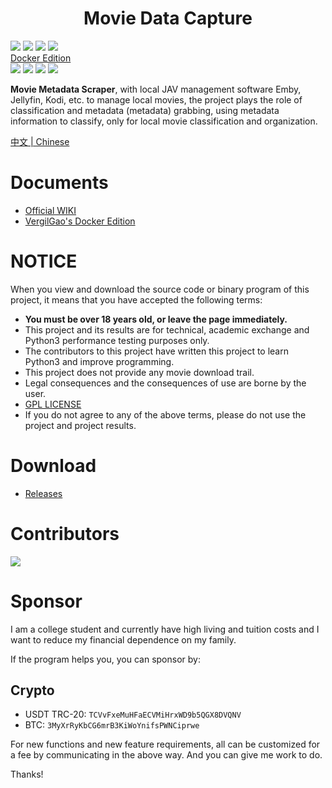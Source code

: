 <h1 align="center">Movie Data Capture</h1>

![](https://img.shields.io/badge/build-passing-brightgreen.svg?style=flat)
![](https://img.shields.io/github/license/yoshiko2/Movie_data_capture.svg?style=flat)
![](https://img.shields.io/github/release/yoshiko2/Movie_data_capture.svg?style=flat)
![](https://img.shields.io/badge/Python-3.9-yellow.svg?style=flat&logo=python)<br>
[Docker Edition](https://github.com/VergilGao/docker-mdc)  
![](https://img.shields.io/badge/build-passing-brightgreen.svg?style=flat)
![](https://img.shields.io/github/license/VergilGao/docker-mdc.svg?style=flat)
![](https://img.shields.io/github/release/VergilGao/docker-mdc.svg?style=flat)
![](https://img.shields.io/badge/Python-3.9-yellow.svg?style=flat&logo=python)<br>

**Movie Metadata Scraper**, with local JAV management software Emby, Jellyfin, Kodi, etc. to manage local movies, 
the project plays the role of classification and metadata (metadata) grabbing, using metadata information to classify, only for local movie classification and organization.

[中文 | Chinese](https://github.com/yoshiko2/Movie_Data_Capture/blob/master/README.md)

# Documents
* [Official WIKI](https://github.com/yoshiko2/Movie_Data_Capture/wiki/English)
* [VergilGao's Docker Edition](https://github.com/VergilGao/docker-mdc)

# NOTICE
When you view and download the source code or binary program of this project, it means that you have accepted the following terms:
* **You must be over 18 years old, or leave the page immediately.**
* This project and its results are for technical, academic exchange and Python3 performance testing purposes only.
* The contributors to this project have written this project to learn Python3 and improve programming.
* This project does not provide any movie download trail.
* Legal consequences and the consequences of use are borne by the user.
* [GPL LICENSE](https://github.com/yoshiko2/Movie_Data_Capture/blob/master/LICENSE)
* If you do not agree to any of the above terms, please do not use the project and project results.

# Download
* [Releases](https://github.com/yoshiko2/Movie_Data_Capture/releases/latest)

# Contributors
[![](https://opencollective.com/movie_data_capture/contributors.svg?width=890)](https://github.com/yoshiko2/movie_data_Capture/graphs/contributors)

# Sponsor 
I am a college student and currently have high living and tuition costs and I want to reduce my financial dependence on my family.

If the program helps you, you can sponsor by:

## Crypto
* USDT TRC-20: `TCVvFxeMuHFaECVMiHrxWD9b5QGX8DVQNV`
* BTC: `3MyXrRyKbCG6mrB3KiWoYnifsPWNCiprwe`

For new functions and new feature requirements, all can be customized for a fee by communicating in the above way. And you can give me work to do.

Thanks!
